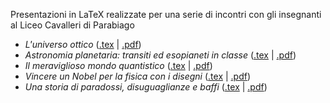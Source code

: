 Presentazioni in LaTeX realizzate per una serie di incontri con gli insegnanti al Liceo Cavalleri di Parabiago

* *L'universo ottico* ([.tex](https://github.com/ulaulaman/presentazioni-parabiago/blob/master/universo_ottico.tex) | [.pdf](https://github.com/ulaulaman/presentazioni-parabiago/blob/master/pdf/universo_ottico.pdf))
* *Astronomia planetaria: transiti ed esopianeti in classe* ([.tex](https://github.com/ulaulaman/presentazioni-parabiago/blob/master/transito.tex) | [.pdf](https://github.com/ulaulaman/presentazioni-parabiago/blob/master/pdf/transito.pdf))
* *Il meraviglioso mondo quantistico* ([.tex](https://github.com/ulaulaman/presentazioni-parabiago/blob/master/mondo_quantistico.tex) | [.pdf](https://github.com/ulaulaman/presentazioni-parabiago/blob/master/pdf/mondo_quantistico.pdf))
* *Vincere un Nobel per la fisica con i disegni* ([.tex](https://github.com/ulaulaman/presentazioni-parabiago/blob/master/feynman.tex) | [.pdf](https://github.com/ulaulaman/presentazioni-parabiago/blob/master/pdf/feynman.pdf))
* *Una storia di paradossi, disuguaglianze e baffi* ([.tex](https://github.com/ulaulaman/presentazioni-parabiago/blob/master/paradossi_disuguaglianze.tex) | [.pdf](https://github.com/ulaulaman/presentazioni-parabiago/blob/master/pdf/paradossi_disuguaglianze.pdf))
